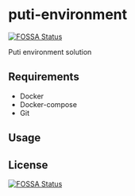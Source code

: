 # puti-environment
[![FOSSA Status](https://app.fossa.io/api/projects/git%2Bgithub.com%2Fputi-projects%2Fputi-environment.svg?type=shield)](https://app.fossa.io/projects/git%2Bgithub.com%2Fputi-projects%2Fputi-environment?ref=badge_shield)

Puti environment solution

## Requirements
- Docker
- Docker-compose
- Git

## Usage


## License
[![FOSSA Status](https://app.fossa.io/api/projects/git%2Bgithub.com%2Fputi-projects%2Fputi-environment.svg?type=large)](https://app.fossa.io/projects/git%2Bgithub.com%2Fputi-projects%2Fputi-environment?ref=badge_large)